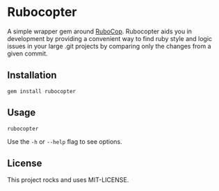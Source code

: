 # Rubocopter

A simple wrapper gem around [RuboCop](https://github.com/bbatsov/rubocop). Rubocopter aids you in development by providing a convenient way to find ruby style and logic issues in your large .git projects by comparing only the changes from a given commit.

## Installation

`gem install rubocopter`

## Usage

`rubocopter`

Use the `-h` or `--help` flag to see options.

## License

This project rocks and uses MIT-LICENSE.
